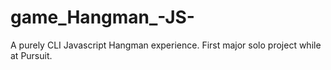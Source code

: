 # game_Hangman_-JS-
A purely CLI Javascript Hangman experience. First major solo project while at Pursuit.
